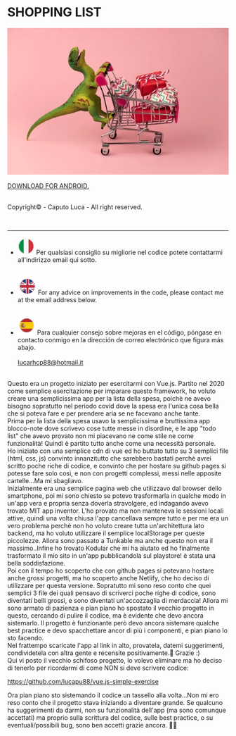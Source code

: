 # SHOPPING LIST

<p align="center"><img src="src/img/readme/README-IMG.png" alt="preview" /></p>

<a href="https://play.google.com/store/apps/details?id=io.kodular.caputoluca88.Shopping_List" target="_blank">DOWNLOAD FOR ANDROID.</a><br><br>

<p>Copyright© - Caputo Luca - All right reserved.</p>

<br><hr>

- <span><img src="src/img/readme/ITA.png" alt="ita"/></span> Per qualsiasi consiglio su migliorie nel codice potete contattarmi all'indirizzo email qui sotto.<br><br>

- <span><img src="src/img/readme/ENG.png" alt="eng"/></span> For any advice on improvements in the code, please contact me at the email address below.<br><br>

- <span><img src="src/img/readme/ESP.png" alt="esp"/></span> Para cualquier consejo sobre mejoras en el código, póngase en contacto conmigo en la dirección de correo electrónico que figura más abajo.<br><br>
  lucarhcp88@hotmail.it <br><br>

Questo era un progetto iniziato per esercitarmi con Vue.js. Partito nel 2020 come semplice esercitazione per imparare questo framework, ho voluto creare una semplicissima app per la lista della spesa, poichè ne avevo bisogno sopratutto nel periodo covid dove la spesa era l'unica cosa bella che si poteva fare e per prendere aria se ne facevano anche tante.<br>
Prima per la lista della spesa usavo la semplicissima e bruttissima app blocco-note dove scrivevo cose tutte messe in disordine, e le app "todo list" che avevo provato non mi piacevano ne come stile ne come funzionalità! Quindi è partito tutto anche come una necessità personale.<br>
Ho iniziato con una semplice cdn di vue ed ho buttato tutto su 3 semplici file (html, css, js) convinto innanzitutto che sarebbero bastati perchè avrei scritto poche riche di codice, e convinto che per hostare su github pages si potesse fare solo così, e non con progetti complessi, messi nelle apposite cartelle...Ma mi sbagliavo.<br>
Inizialmente era una semplice pagina web che utilizzavo dal browser dello smartphone, poi mi sono chiesto se potevo trasformarla in qualche modo in un'app vera e propria senza doverla stravolgere, ed indagando avevo trovato MIT app inventor. L'ho provato ma non manteneva le sessioni locali attive, quindi una volta chiusa l'app cancellava sempre tutto e per me era un vero problema perchè non ho voluto creare tutta un'architettura lato backend, ma ho voluto utilizzare il semplice localStorage per queste piccolezze. Allora sono passato a Tunkable ma anche questo non era il massimo..Infine ho trovato Kodular che mi ha aiutato ed ho finalmente trasformato il mio sito in un'app pubblicandola sul playstore! è stata una bella soddisfazione.<br>
Poi con il tempo ho scoperto che con github pages si potevano hostare anche grossi progetti, ma ho scoperto anche Netlify, che ho deciso di utilizzare per questa versione. Sopratutto mi sono reso conto che quei semplici 3 file dei quali pensavo di scriverci poche righe di codice, sono diventati belli grossi, e sono diventati un'accozzaglia di merdaccia! Allora mi sono armato di pazienza e pian piano ho spostato il vecchio progetto in questo, cercando di pulire il codice, ma è evidente che devo ancora sistemarlo. Il progetto è funzionante però devo ancora sistemare qualche best practice e devo spacchettare ancor di più i componenti, e pian piano lo sto facendo.<br>
Nel frattempo scaricate l'app al link in alto, provatela, datemi suggerimenti, condividetela con altra gente e recensite positivamente.🤪 Grazie :) <br>
Qui vi posto il vecchio schifoso progetto, lo volevo eliminare ma ho deciso di tenerlo per ricordarmi di come NON si deve scrivere codice:

https://github.com/lucapu88/vue.js-simple-exercise

Ora pian piano sto sistemando il codice un tassello alla volta...Non mi ero reso conto che il progetto stava iniziando a diventare grande. Se qualcuno ha suggerimenti da darmi, non su funzionalità dell'app (ma sono comunque accettati) ma proprio sulla scrittura del codice, sulle best practice, o su eventuali/possibili bug, sono ben accetti grazie ancora. 🙏😊
